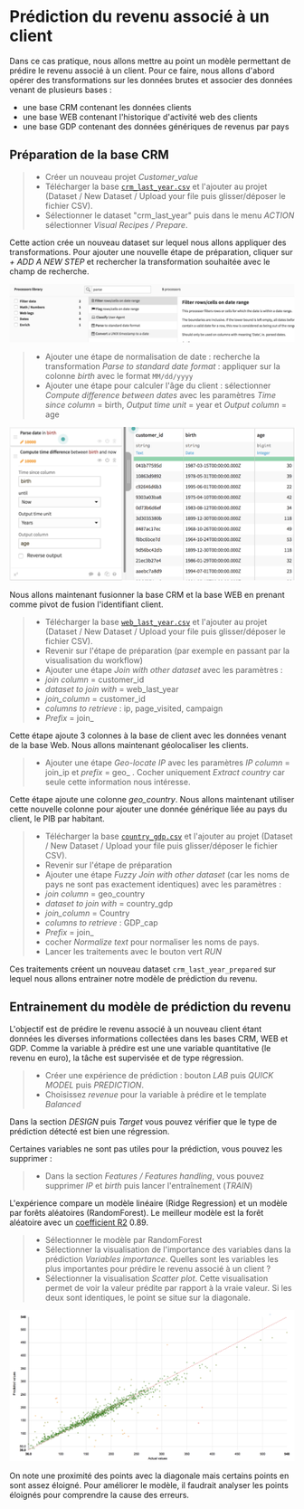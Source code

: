 # Prédiction du revenu associé à un client

Dans ce cas pratique, nous allons mettre au point un modèle permettant de prédire le revenu associé à un client. Pour ce faire, nous allons d'abord opérer des transformations sur les données brutes et associer des données venant de plusieurs bases :

* une base CRM contenant les données clients
* une base WEB contenant l'historique d'activité web des clients
* une base GDP contenant des données génériques de revenus par pays


## Préparation de la base CRM


>* Créer un nouveau projet *Customer_value*
>* Télécharger la base [`crm_last_year.csv`](../data/crm_last_year.csv) et l'ajouter au projet (Dataset / New Dataset / Upload your file puis glisser/déposer le fichier CSV).
>* Sélectionner le dataset "crm\_last_year" puis dans le menu *ACTION* sélectionner  *Visual Recipes / Prepare*.

Cette action crée un nouveau dataset sur lequel nous allons appliquer des transformations. Pour ajouter une nouvelle étape de préparation, cliquer sur *+ ADD A NEW STEP* et rechercher la transformation souhaitée avec le champ de recherche.

<p align="center">
  <img src="images/prepare_step.png" width="600" >
</p>


>* Ajouter une étape de normalisation de date : recherche la transformation *Parse to standard date format* : appliquer sur la colonne *birth* avec le format `MM/dd/yyyy` 
>* Ajouter une étape pour calculer l'âge du client : sélectionner *Compute difference between dates* avec les paramètres *Time since column* = birth, *Output time unit* = year et *Output column* = age

<p align="center">
  <img src="images/prepare_birth.png" width="600" >
</p>


Nous allons maintenant fusionner la base CRM et la base WEB en prenant comme pivot de fusion l'identifiant client.


>* Télécharger la base [`web_last_year.csv`](../data/web_last_year.csv) et l'ajouter au projet (Dataset / New Dataset / Upload your file puis glisser/déposer le fichier CSV).
>* Revenir sur l'étape de préparation (par exemple en passant par la visualisation du workflow)
>* Ajouter une étape *Join with other dataset* avec les paramètres : 
>  * *join column* = customer_id
>  * *dataset to join with* = web\_last_year
>  * *join_column* = customer\_id
>  * *columns to retrieve* : ip, page_visited, campaign
>  * *Prefix* = join\_

Cette étape ajoute 3 colonnes à la base de client avec les données venant de la base Web. Nous allons maintenant géolocaliser les clients.

>* Ajouter une étape *Geo-locate IP* avec les paramètres *IP column* = join_ip et *prefix* = geo\_ . Cocher uniquement *Extract country* car seule cette information nous intéresse.

Cette étape ajoute une colonne *geo_country*. Nous allons maintenant utiliser cette nouvelle colonne pour ajouter une donnée générique liée au pays du client,  le PIB par habitant.

>* Télécharger la base [`country_gdp.csv`](../data/country_gdp.csv) et l'ajouter au projet (Dataset / New Dataset / Upload your file puis glisser/déposer le fichier CSV).
>* Revenir sur l'étape de préparation
>* Ajouter une étape *Fuzzy Join with other dataset*  (car les noms de pays ne sont pas exactement identiques) avec les paramètres : 
>  * *join column* = geo_country
>  * *dataset to join with* = country_gdp
>  * *join_column* = Country
>  * *columns to retrieve* : GDP_cap
>  * *Prefix* = join\_
>  * cocher *Normalize text* pour normaliser les noms de pays.
>* Lancer les traitements avec le bouton vert *RUN*

Ces traitements créent un nouveau dataset `crm_last_year_prepared` sur lequel nous allons entrainer notre modèle de prédiction du revenu.

## Entrainement du modèle de prédiction du revenu

L'objectif est de prédire le revenu associé à un nouveau client étant données les diverses informations collectées dans les bases CRM, WEB et GDP. Comme la variable à prédire est une une variable quantitative (le revenu en euro), la tâche est supervisée et de type régression.

>* Créer une expérience  de prédiction : bouton *LAB* puis *QUICK MODEL* puis *PREDICTION*. 
>* Choisissez *revenue* pour la variable à prédire et le template *Balanced*

Dans la section *DESIGN* puis *Target* vous pouvez vérifier que le type de prédiction détecté est bien une régression.

Certaines variables ne sont pas utiles pour la prédiction, vous pouvez les supprimer : 

>* Dans la section *Features / Features handling*, vous pouvez supprimer *IP* et *birth* puis lancer l'entraînement (*TRAIN*)

L'expérience compare un modèle linéaire (Ridge Regression) et un modèle par forêts aléatoires (RandomForest). Le meilleur modèle est la forêt aléatoire avec un [coefficient R2](https://en.wikipedia.org/wiki/Coefficient_of_determination) 0.89. 

>* Sélectionner le modèle par RandomForest
>* Sélectionner la visualisation de l'importance des variables dans la prédiction *Variables importance*. Quelles sont les variables les plus importantes pour prédire le revenu associé à un client ?
>* Sélectionner la visualisation *Scatter plot*. Cette visualisation permet de voir la valeur prédite par rapport à la vraie valeur. Si les deux sont identiques, le point se situe sur la diagonale. 
  

<p align="center">
  <img src="images/regression_scatter.png" width="600" >
</p>

On note une proximité des points avec la diagonale mais certains points en sont assez éloigné. Pour améliorer le modèle, il faudrait analyser les points éloignés pour comprendre la cause des erreurs.